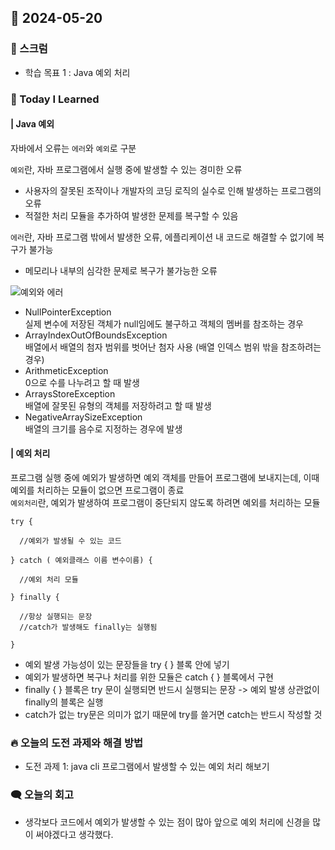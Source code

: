 ## 📆 2024-05-20

### 🔔 스크럼

- 학습 목표 1 : Java 예외 처리
  <br/>

### 🚀 Today I Learned

#### | Java 예외

자바에서 오류는 `에러`와 `예외`로 구분

`예외`란, 자바 프로그램에서 실행 중에 발생할 수 있는 경미한 오류

- 사용자의 잘못된 조작이나 개발자의 코딩 로직의 실수로 인해 발생하는 프로그램의 오류
- 적절한 처리 모듈을 추가하여 발생한 문제를 복구할 수 있음

`에러`란, 자바 프로그램 밖에서 발생한 오류, 에플리케이션 내 코드로 해결할 수 없기에 복구가 불가능

- 메모리나 내부의 심각한 문제로 복구가 불가능한 오류

![예외와 에러](https://github.com/100-hours-a-week/erica-til/assets/81230764/6c644201-5fc2-4f99-918a-f374067243e6)

- NullPointerException  
   실제 변수에 저장된 객체가 null임에도 불구하고 객체의 멤버를 참조하는 경우
- ArrayIndexOutOfBoundsException  
   배열에서 배열의 첨자 범위를 벗어난 첨자 사용 (배열 인덱스 범위 밖을 참조하려는 경우)
- ArithmeticException  
   0으로 수를 나누려고 할 때 발생
- ArraysStoreException  
   배열에 잘못된 유형의 객체를 저장하려고 할 때 발생
- NegativeArraySizeException  
   배열의 크기를 음수로 지정하는 경우에 발생

#### | 예외 처리

프로그램 실행 중에 예외가 발생하면 예외 객체를 만들어 프로그램에 보내지는데, 이때 예외를 처리하는 모듈이 없으면 프로그램이 종료  
`예외처리`란, 예외가 발생하여 프로그램이 중단되지 않도록 하려면 예외를 처리하는 모듈

```
try {

  //예외가 발생될 수 있는 코드

} catch ( 예외클래스 이름 변수이름) {

  //예외 처리 모듈

} finally {

  //항상 실행되는 문장
  //catch가 발생해도 finally는 실행됨

}
```

- 예외 발생 가능성이 있는 문장들을 try { } 블록 안에 넣기
- 예외가 발생하면 복구나 처리를 위한 모듈은 catch { } 블록에서 구현
- finally { } 블록은 try 문이 실행되면 반드시 실행되는 문장 -> 예외 발생 상관없이 finally의 블록은 실행
- catch가 없는 try문은 의미가 없기 때문에 try를 쓸거면 catch는 반드시 작성할 것

### 🔥 오늘의 도전 과제와 해결 방법

- 도전 과제 1: java cli 프로그램에서 발생할 수 있는 예외 처리 해보기

### 🗨️ 오늘의 회고

<!--
- 오늘의 학습 경험에 대한 자유로운 생각이나 느낀 점을 기록합니다.
- 성공적인 점, 개선해야 할 점, 새롭게 시도하고 싶은 방법 등을 포함할 수 있습니다.-->

- 생각보다 코드에서 예외가 발생할 수 있는 점이 많아 앞으로 예외 처리에 신경을 많이 써야겠다고 생각했다.
